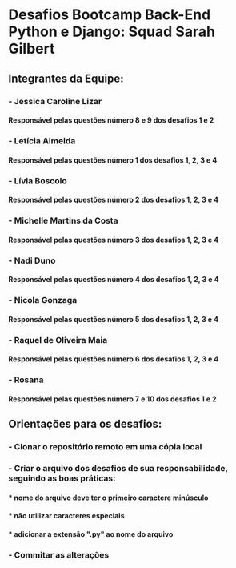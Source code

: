 # Desafios Bootcamp Back-End Python e Django: Squad Sarah Gilbert
## Integrantes da Equipe:
### - Jessica Caroline Lizar
#### Responsável pelas questões número 8 e 9 dos desafios 1 e 2 
### - Letícia Almeida
#### Responsável pelas questões número 1 dos desafios 1, 2, 3 e 4 
### - Lívia Boscolo
#### Responsável pelas questões número 2 dos desafios 1, 2, 3 e 4 
### - Michelle Martins da Costa
#### Responsável pelas questões número 3 dos desafios 1, 2, 3 e 4 
### - Nadi Duno
#### Responsável pelas questões número 4 dos desafios 1, 2, 3 e 4 
### - Nicola Gonzaga
#### Responsável pelas questões número 5 dos desafios 1, 2, 3 e 4 
### - Raquel de Oliveira Maia
#### Responsável pelas questões número 6 dos desafios 1, 2, 3 e 4 
### - Rosana 
#### Responsável pelas questões número 7 e 10 dos desafios 1 e 2 

## Orientações para os desafios:
### - Clonar o repositório remoto em uma cópia local
### - Criar o arquivo dos desafios de sua responsabilidade, seguindo as boas práticas:
#### * nome do arquivo deve ter o primeiro caractere minúsculo
#### * não utilizar caracteres especiais
#### * adicionar a extensão ".py" ao nome do arquivo
### - Commitar as alterações 


